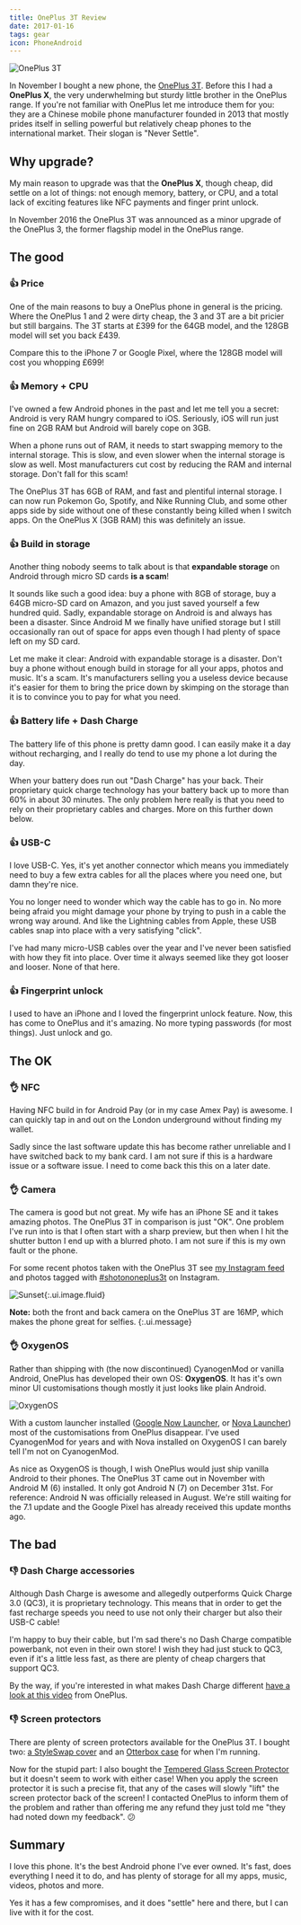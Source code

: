 ```yaml
---
title: OnePlus 3T Review
date: 2017-01-16
tags: gear
icon: PhoneAndroid
---
```


![OnePlus 3T](../images/blog/2017/oneplus-3t-review/oneplus-3t.jpg)

In November I bought a new phone, the [OnePlus 3T](https://oneplus.net/). Before this I had a __OnePlus X__, the very underwhelming but sturdy little brother in the OnePlus range. If you're not familiar with OnePlus let me introduce them for you: they are a Chinese mobile phone manufacturer founded in 2013 that mostly prides itself in selling powerful but relatively cheap phones to the international market. Their slogan is "Never Settle".

## Why upgrade?

My main reason to upgrade was that the __OnePlus X__, though cheap, did settle on a lot of things: not enough memory, battery, or CPU, and a total lack of exciting features like NFC payments and finger print unlock.

In November 2016 the OnePlus 3T was announced as a minor upgrade of the OnePlus 3, the former flagship model in the OnePlus range.

## The good

### 👍 Price

One of the main reasons to buy a OnePlus phone in general is the pricing. Where the OnePlus 1 and 2 were dirty cheap, the 3 and 3T are a bit pricier but still bargains. The 3T starts at £399 for the 64GB model, and the 128GB model will set you back £439.

Compare this to the iPhone 7 or Google Pixel, where the 128GB model will cost you whopping £699!

### 👍 Memory + CPU

I've owned a few Android phones in the past and let me tell you a secret: Android is very RAM hungry compared to iOS. Seriously, iOS will run just fine on 2GB RAM but Android will barely cope on 3GB.

When a phone runs out of RAM, it needs to start swapping memory to the internal storage. This is slow, and even slower when the internal storage is slow as well. Most manufacturers cut cost by reducing the RAM and internal storage. Don't fall for this scam!

The OnePlus 3T has 6GB of RAM, and fast and plentiful internal storage. I can now run Pokemon Go, Spotify, and Nike Running Club, and some other apps side by side without one of these constantly being killed when I switch apps. On the OnePlus X (3GB RAM) this was definitely an issue.

### 👍 Build in storage

Another thing nobody seems to talk about is that __expandable storage__ on Android through micro SD cards __is a scam__!

It sounds like such a good idea: buy a phone with 8GB of storage, buy a 64GB micro-SD card on Amazon, and you just saved yourself a few hundred quid. Sadly, expandable storage on Android is and always has been a disaster. Since Android M we finally have unified storage but I still occasionally ran out of space for apps even though I had plenty of space left on my SD card.

Let me make it clear: Android with expandable storage is a disaster. Don't buy a phone without enough build in storage for all your apps, photos and music. It's a scam. It's manufacturers selling you a useless device because it's easier for them to bring the price down by skimping on the storage than it is to convince you to pay for what you need.

### 👍 Battery life + Dash Charge

The battery life of this phone is pretty damn good. I can easily make it a day without recharging, and I really do tend to use my phone a lot during the day.

When your battery does run out "Dash Charge" has your back. Their proprietary quick charge technology has your battery back up to more than 60% in about 30 minutes. The only problem here really is that you need to rely on their proprietary cables and charges. More on this further down below.

### 👍 USB-C

I love USB-C. Yes, it's yet another connector which means you immediately need to buy a few extra cables for all the places where you need one, but damn they're nice.

You no longer need to wonder which way the cable has to go in. No more being afraid you might damage your phone by trying to push in a cable the wrong way around. And like the Lightning cables from Apple, these USB cables snap into place with a very satisfying "click".

I've had many micro-USB cables over the year and I've never been satisfied with how they fit into place. Over time it always seemed like they got looser and looser. None of that here.

### 👍 Fingerprint unlock

I used to have an iPhone and I loved the fingerprint unlock feature. Now, this has come to OnePlus and it's amazing. No more typing passwords (for most things). Just unlock and go.

## The OK

### 👌 NFC

Having NFC build in for Android Pay (or in my case Amex Pay) is awesome. I can quickly tap in and out on the London underground without finding my wallet.

Sadly since the last software update this has become rather unreliable and I have switched back to my bank card. I am not sure if this is a hardware issue or a software issue. I need to come back this this on a later date.

### 👌 Camera

The camera is good but not great. My wife has an iPhone SE and it takes amazing photos. The OnePlus 3T in comparison is just "OK". One problem I've run into is that I often start with a sharp preview, but then when I hit the shutter button I end up with a blurred photo. I am not sure if this is my own fault or the phone.

For some recent photos taken with the OnePlus 3T see [my Instagram feed](https://www.instagram.com/cristiano_betta/) and photos tagged with [#shotononeplus3t](https://www.instagram.com/explore/tags/shotononeplus3t/) on Instagram.

![Sunset](../images/blog/2017/oneplus-3t-review/shot.jpg){:.ui.image.fluid}


__Note:__ both the front and back camera on the OnePlus 3T are 16MP, which makes the phone great for selfies.
{:.ui.message}

### 👌 OxygenOS

Rather than shipping with (the now discontinued) CyanogenMod or vanilla Android, OnePlus has developed their own OS: __OxygenOS__. It has it's own minor UI  customisations though mostly it just looks like plain Android.

![OxygenOS](../images/blog/2017/oneplus-3t-review/oxygenos.png)

With a custom launcher  installed ([Google Now Launcher](https://play.google.com/store/apps/details?id=com.google.android.launcher), or [Nova Launcher](https://play.google.com/store/apps/details?id=com.teslacoilsw.launcher)) most of the customisations from OnePlus disappear. I've used CyanogenMod for years and with Nova installed on OxygenOS I can barely tell I'm not on CyanogenMod.

As nice as OxygenOS is though, I wish OnePlus would just ship vanilla Android to their phones. The OnePlus 3T came out in November with Android M (6) installed. It only got Android N (7) on December 31st. For reference: Android N was officially released in August.  We're still waiting for the 7.1 update and the Google Pixel has already received this update months ago.

## The bad

### 👎 Dash Charge accessories

Although Dash Charge is awesome and allegedly outperforms Quick Charge 3.0 (QC3), it is proprietary technology. This means that in order to get the fast recharge speeds you need to use not only their charger but also their USB-C cable!

I'm happy to buy their cable, but I'm sad there's no Dash Charge compatible powerbank, not even in their own store! I wish they had just stuck to QC3, even if it's a little less fast, as there are plenty of cheap chargers that support QC3.

By the way, if you're interested in what makes Dash Charge different [have a look at this video](https://www.youtube.com/watch?v=mpQIDeu1DCE) from OnePlus.

### 👎 Screen protectors

There are plenty of screen protectors available for the OnePlus 3T. I bought two: [a StyleSwap cover](https://oneplus.net/uk/oneplus-2-styleswap-cover) and an [Otterbox case](https://oneplus.net/uk/otterbox-case-for-oneplus-3-3t) for when I'm running.

Now for the stupid part: I also bought the [Tempered Glass Screen Protector](https://oneplus.net/uk/oneplus-3-3t-curved-tempered-glass-screen-protector) but it doesn't seem to work with either case! When you apply the screen protector it is such a precise fit, that any of the cases will slowly "lift" the screen protector back of the screen! I contacted OnePlus to inform them of the problem and rather than offering me any refund they just told me "they had noted down my feedback". 😕

## Summary

I love this phone. It's the best Android phone I've ever owned. It's fast, does everything I need it to do, and has plenty of storage for all my apps, music, videos, photos and more.

Yes it has a few compromises, and it does "settle" here and there, but I can live with it for the cost.
